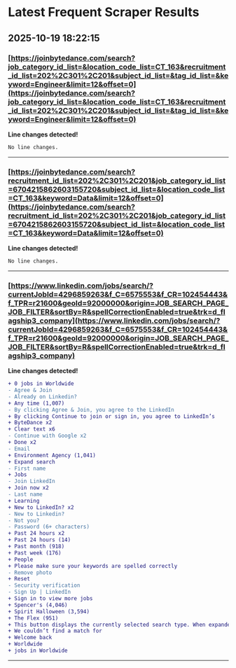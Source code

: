 # Latest Frequent Scraper Results

## 2025-10-19 18:22:15

### [https://joinbytedance.com/search?job_category_id_list=&location_code_list=CT_163&recruitment_id_list=202%2C301%2C201&subject_id_list=&tag_id_list=&keyword=Engineer&limit=12&offset=0](https://joinbytedance.com/search?job_category_id_list=&location_code_list=CT_163&recruitment_id_list=202%2C301%2C201&subject_id_list=&tag_id_list=&keyword=Engineer&limit=12&offset=0)

**Line changes detected!**

```diff
No line changes.
```

---
### [https://joinbytedance.com/search?recruitment_id_list=202%2C301%2C201&job_category_id_list=6704215862603155720&subject_id_list=&location_code_list=CT_163&keyword=Data&limit=12&offset=0](https://joinbytedance.com/search?recruitment_id_list=202%2C301%2C201&job_category_id_list=6704215862603155720&subject_id_list=&location_code_list=CT_163&keyword=Data&limit=12&offset=0)

**Line changes detected!**

```diff
No line changes.
```

---
### [https://www.linkedin.com/jobs/search/?currentJobId=4296859263&f_C=6575553&f_CR=102454443&f_TPR=r21600&geoId=92000000&origin=JOB_SEARCH_PAGE_JOB_FILTER&sortBy=R&spellCorrectionEnabled=true&trk=d_flagship3_company](https://www.linkedin.com/jobs/search/?currentJobId=4296859263&f_C=6575553&f_CR=102454443&f_TPR=r21600&geoId=92000000&origin=JOB_SEARCH_PAGE_JOB_FILTER&sortBy=R&spellCorrectionEnabled=true&trk=d_flagship3_company)

**Line changes detected!**

```diff
+ 0 jobs in Worldwide
- Agree & Join
- Already on Linkedin?
+ Any time (1,007)
- By clicking Agree & Join, you agree to the LinkedIn
+ By clicking Continue to join or sign in, you agree to LinkedIn’s
+ ByteDance x2
+ Clear text x6
- Continue with Google x2
+ Done x2
- Email
+ Environment Agency (1,041)
+ Expand search
- First name
+ Jobs
- Join LinkedIn
+ Join now x2
- Last name
+ Learning
+ New to LinkedIn? x2
- New to Linkedin?
- Not you?
- Password (6+ characters)
+ Past 24 hours x2
+ Past 24 hours (14)
+ Past month (918)
+ Past week (176)
+ People
+ Please make sure your keywords are spelled correctly
- Remove photo
+ Reset
- Security verification
- Sign Up | LinkedIn
+ Sign in to view more jobs
+ Spencer's (4,046)
+ Spirit Halloween (3,594)
+ The Flex (951)
+ This button displays the currently selected search type. When expanded it provides a list of search options that will switch the search inputs to match the current selection.
+ We couldn’t find a match for
+ Welcome back
+ Worldwide
+ jobs in Worldwide
```

---
